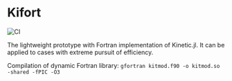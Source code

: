# Kifort

![CI](https://github.com/vavrines/KitFort.jl/workflows/CI/badge.svg)

The lightweight prototype with Fortran implementation of Kinetic.jl. It can be applied to cases with extreme pursuit of efficiency.

Compilation of dynamic Fortran library: `gfortran kitmod.f90 -o kitmod.so -shared -fPIC -O3 `

